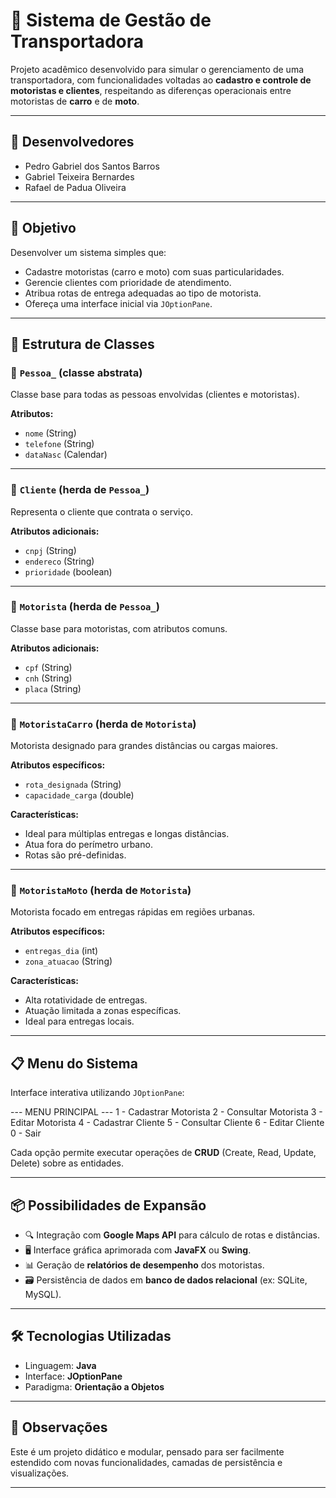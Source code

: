 # 🚚 Sistema de Gestão de Transportadora

Projeto acadêmico desenvolvido para simular o gerenciamento de uma transportadora, com funcionalidades voltadas ao **cadastro e controle de motoristas e clientes**, respeitando as diferenças operacionais entre motoristas de **carro** e de **moto**.

---

## 👥 Desenvolvedores

- Pedro Gabriel dos Santos Barros  
- Gabriel Teixeira Bernardes  
- Rafael de Padua Oliveira  

---

## 🎯 Objetivo

Desenvolver um sistema simples que:

- Cadastre motoristas (carro e moto) com suas particularidades.
- Gerencie clientes com prioridade de atendimento.
- Atribua rotas de entrega adequadas ao tipo de motorista.
- Ofereça uma interface inicial via `JOptionPane`.

---

## 🧱 Estrutura de Classes

### 🔹 `Pessoa_` (classe abstrata)
Classe base para todas as pessoas envolvidas (clientes e motoristas).

**Atributos:**
- `nome` (String)
- `telefone` (String)
- `dataNasc` (Calendar)

---

### 🔸 `Cliente` (herda de `Pessoa_`)
Representa o cliente que contrata o serviço.

**Atributos adicionais:**
- `cnpj` (String)
- `endereco` (String)
- `prioridade` (boolean)

---

### 🔹 `Motorista` (herda de `Pessoa_`)
Classe base para motoristas, com atributos comuns.

**Atributos adicionais:**
- `cpf` (String)
- `cnh` (String)
- `placa` (String)

---

### 🚗 `MotoristaCarro` (herda de `Motorista`)
Motorista designado para grandes distâncias ou cargas maiores.

**Atributos específicos:**
- `rota_designada` (String)
- `capacidade_carga` (double)

**Características:**
- Ideal para múltiplas entregas e longas distâncias.
- Atua fora do perímetro urbano.
- Rotas são pré-definidas.

---

### 🛵 `MotoristaMoto` (herda de `Motorista`)
Motorista focado em entregas rápidas em regiões urbanas.

**Atributos específicos:**
- `entregas_dia` (int)
- `zona_atuacao` (String)

**Características:**
- Alta rotatividade de entregas.
- Atuação limitada a zonas específicas.
- Ideal para entregas locais.

---

## 📋 Menu do Sistema

Interface interativa utilizando `JOptionPane`:

--- MENU PRINCIPAL ---
1 - Cadastrar Motorista
2 - Consultar Motorista
3 - Editar Motorista
4 - Cadastrar Cliente
5 - Consultar Cliente
6 - Editar Cliente
0 - Sair


Cada opção permite executar operações de **CRUD** (Create, Read, Update, Delete) sobre as entidades.

---

## 📦 Possibilidades de Expansão

- 🔍 Integração com **Google Maps API** para cálculo de rotas e distâncias.
- 🖥 Interface gráfica aprimorada com **JavaFX** ou **Swing**.
- 📊 Geração de **relatórios de desempenho** dos motoristas.
- 🗃 Persistência de dados em **banco de dados relacional** (ex: SQLite, MySQL).

---

## 🛠 Tecnologias Utilizadas

- Linguagem: **Java**
- Interface: **JOptionPane**
- Paradigma: **Orientação a Objetos**

---

## 📌 Observações

Este é um projeto didático e modular, pensado para ser facilmente estendido com novas funcionalidades, camadas de persistência e visualizações.

---
